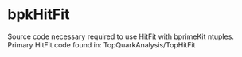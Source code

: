 bpkHitFit
=========

Source code necessary required to use HitFit with bprimeKit ntuples.
Primary HitFit code found in: TopQuarkAnalysis/TopHitFit
